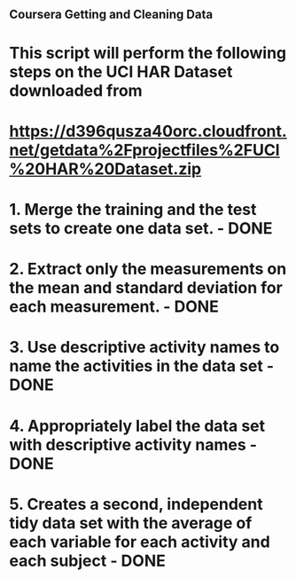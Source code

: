 ## Coursera Getting and Cleaning Data
# This script will perform the following steps on the UCI HAR Dataset downloaded from 
# https://d396qusza40orc.cloudfront.net/getdata%2Fprojectfiles%2FUCI%20HAR%20Dataset.zip 
# 1. Merge the training and the test sets to create one data set. - DONE
# 2. Extract only the measurements on the mean and standard deviation for each measurement. - DONE
# 3. Use descriptive activity names to name the activities in the data set - DONE
# 4. Appropriately label the data set with descriptive activity names - DONE
# 5. Creates a second, independent tidy data set with the average of each variable for each activity and each subject - DONE
